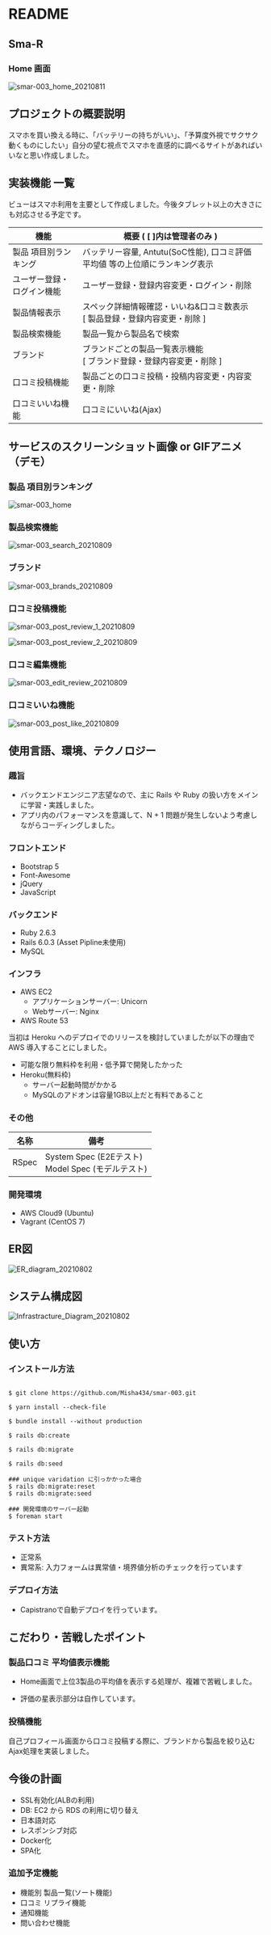 # README

## Sma-R

### Home 画面

![smar-003_home_20210811](https://user-images.githubusercontent.com/61964919/128966548-411d3000-331d-4987-bbef-88d90745be51.png)

## プロジェクトの概要説明

スマホを買い換える時に、「バッテリーの持ちがいい」、「予算度外視でサクサク動くものにしたい」自分の望む視点でスマホを直感的に調べるサイトがあればいいなと思い作成しました。

## 実装機能 一覧

ビューはスマホ利用を主要として作成しました。今後タブレット以上の大きさにも対応させる予定です。

|  機能  |  概要 ( [ ]内は管理者のみ )  |
| ---- | ---- |
|  製品 項目別ランキング  | バッテリー容量, Antutu(SoC性能), 口コミ評価平均値 等の上位順にランキング表示 |
|  ユーザー登録・ログイン機能  |  ユーザー登録・登録内容変更・ログイン・削除  |
|  製品情報表示  | スペック詳細情報確認・いいね&口コミ数表示 <br> [ 製品登録・登録内容変更・削除 ]  |
|  製品検索機能  | 製品一覧から製品名で検索 |
|  ブランド  | ブランドごとの製品一覧表示機能 <br> [ ブランド登録・登録内容変更・削除 ]  |
|  口コミ投稿機能  | 製品ごとの口コミ投稿・投稿内容変更・内容変更・削除  |
|  口コミいいね機能  | 口コミにいいね(Ajax) |

## サービスのスクリーンショット画像 or GIFアニメ（デモ）

### 製品 項目別ランキング
![smar-003_home](https://user-images.githubusercontent.com/61964919/128722445-b39a837f-000d-4a80-80da-bf7c68d80780.gif)

### 製品検索機能
![smar-003_search_20210809](https://user-images.githubusercontent.com/61964919/128728274-d6860374-c576-4eb3-9244-899814a51016.gif)

### ブランド
![smar-003_brands_20210809](https://user-images.githubusercontent.com/61964919/128728328-55f06ab6-9298-43f7-aecd-24c0c3f1013d.gif)

### 口コミ投稿機能

![smar-003_post_review_1_20210809](https://user-images.githubusercontent.com/61964919/128728368-083fecdd-35ef-42a7-94d3-73aa1818d542.gif)

![smar-003_post_review_2_20210809](https://user-images.githubusercontent.com/61964919/128728394-191bfafc-30ba-4818-bad8-5854553f7abd.gif)

### 口コミ編集機能
![smar-003_edit_review_20210809](https://user-images.githubusercontent.com/61964919/128728439-eb7454af-abb9-4ae5-84ea-1557912fb4e9.gif)

### 口コミいいね機能
![smar-003_post_like_20210809](https://user-images.githubusercontent.com/61964919/128729132-21f19d24-dfd3-4822-8b1f-1a18a635066a.gif)

## 使用言語、環境、テクノロジー

### 趣旨

- バックエンドエンジニア志望なので、主に Rails や Ruby の扱い方をメインに学習・実践しました。
- アプリ内のパフォーマンスを意識して、N + 1 問題が発生しないよう考慮しながらコーディングしました。

### フロントエンド

- Bootstrap 5
- Font-Awesome
- jQuery
- JavaScript

### バックエンド

- Ruby 2.6.3
- Rails 6.0.3 (Asset Pipline未使用)
- MySQL


### インフラ

- AWS EC2
  - アプリケーションサーバー: Unicorn
  - Webサーバー: Nginx
- AWS Route 53

当初は Heroku へのデプロイでのリリースを検討していましたが以下の理由で AWS 導入することにしました。

- 可能な限り無料枠を利用・低予算で開発したかった
- Heroku(無料枠) 
  - サーバー起動時間がかかる
  - MySQLのアドオンは容量1GB以上だと有料であること

### その他

| 名称 | 備考 |
| ---- | ---- |
| RSpec | System Spec (E2Eテスト) <br> Model Spec (モデルテスト) |

### 開発環境

- AWS Cloud9 (Ubuntu)
- Vagrant (CentOS 7)

## ER図

![ER_diagram_20210802](https://user-images.githubusercontent.com/61964919/127835343-8de7124c-3b0c-461f-9e35-e97d18052baa.png)

## システム構成図

![Infrastracture_Diagram_20210802](https://user-images.githubusercontent.com/61964919/127831467-0f09fabb-7116-48d4-97c2-672a809c6716.png)

## 使い方

### インストール方法

```

$ git clone https://github.com/Misha434/smar-003.git

$ yarn install --check-file

$ bundle install --without production

$ rails db:create

$ rails db:migrate

$ rails db:seed

### unique varidation に引っかかった場合
$ rails db:migrate:reset
$ rails db:migrate:seed

### 開発環境のサーバー起動
$ foreman start
```


### テスト方法

- 正常系
- 異常系: 入力フォームは異常値・境界値分析のチェックを行っています

### デプロイ方法

- Capistranoで自動デプロイを行っています。

## こだわり・苦戦したポイント

### 製品口コミ 平均値表示機能

- Home画面で上位3製品の平均値を表示する処理が、複雑で苦戦しました。

- 評価の星表示部分は自作しています。

### 投稿機能

自己プロフィール画面から口コミ投稿する際に、ブランドから製品を絞り込む Ajax処理を実装しました。

## 今後の計画

- SSL有効化(ALBの利用)
- DB: EC2 から RDS の利用に切り替え
- 日本語対応
- レスポンシブ対応
- Docker化
- SPA化

### 追加予定機能
- 機能別 製品一覧(ソート機能)
- 口コミ リプライ機能
- 通知機能
- 問い合わせ機能